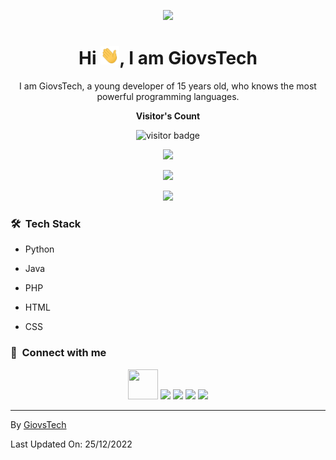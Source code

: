 <p align="center"><img src="https://gianstech.it/img/logo_hu504d07b2dd5dcd8f48037821f5974907_18553_300x0_resize_q75_box.jpg"></p>


<h1 align="center">Hi <img src="https://raw.githubusercontent.com/KevinPatel04/KevinPatel04/master/Hi.gif" width="30px">, I am GiovsTech </h1>

<p align="center" width="150px"> I am GiovsTech, a young developer of 15 years old, who knows the most powerful programming languages.</p>

<p align="center"><b>Visitor's Count</b></p>
<p align="center"><img src="https://profile-counter.glitch.me/%7BGiovsTech%7D/count.svg" alt="visitor badge"/></p>
<p align="center"><img src="https://github-readme-stats.vercel.app/api/top-langs/?username=GiovsTech&layout=compact&hide=TSQL&theme=chartreuse-dark&?PAT_1=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"></p>
<p align="center" ><img src="https://github-readme-stats.vercel.app/api?username=GiovsTech&count_private=true&show_icons=true&&theme=chartreuse-dark&include_all_commits=true&?PAT_1=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" width="400"></p> 
<p align="center" ><img src="https://github-readme-streak-stats.herokuapp.com?user=GiovsTech&theme=chartreuse-dark"></p>

### 🛠 &nbsp;Tech Stack

- Python

- Java

- PHP

- HTML

- CSS






### :link: &nbsp;Connect with me

<p align="center">
<a href="https://gianstech.it"><img width="48px" height="48px" src="https://gianstech.it/img/logo_hu504d07b2dd5dcd8f48037821f5974907_18553_300x0_resize_q75_box.jpg"/></a>
<a href="https://gthz.it/ln"><img src="https://img.icons8.com/color/48/null/linkedin-2--v1.png"/></a>
<a href="https://gthz.it/em"><img src="https://img.icons8.com/color/48/null/apple-mail.png"/></a>
<a href="https://gthz.it/ds"><img src="https://img.icons8.com/fluency/48/null/discord-logo.png"/></a>
<a href="https://gthz.it/tw"><img src="https://img.icons8.com/color/48/null/twitter--v1.png"/></a>
</p>

---

By [GiovsTech](https://gthz.it/main)

Last Updated On: 25/12/2022
